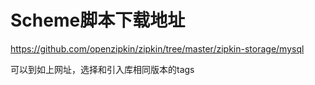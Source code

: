 # Scheme脚本下载地址
https://github.com/openzipkin/zipkin/tree/master/zipkin-storage/mysql

可以到如上网址，选择和引入库相同版本的tags